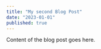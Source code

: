 ```yaml
---
title: "My second Blog Post"
date: "2023-01-01"
published: true
---
```

Content of the blog post goes here.
